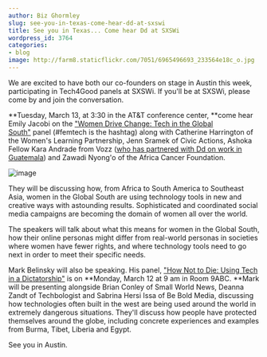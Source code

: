 ```yaml
---
author: Biz Ghormley
slug: see-you-in-texas-come-hear-dd-at-sxswi
title: See you in Texas... Come hear Dd at SXSWi
wordpress_id: 3764
categories:
- blog
image: http://farm8.staticflickr.com/7051/6965496693_233564e18c_o.jpg
---
```


We are excited to have both our co-founders on stage in Austin this week, participating in Tech4Good panels at SXSWi. If you'll be at SXSWi, please come by and join the conversation.

**Tuesday, March 13, at 3:30 in the AT&T conference center, **come hear Emily Jacobi on the ["Women Drive Change: Tech in the Global South"]( http://schedule.sxsw.com/2012/events/event_IAP11566) panel (#femtech is the hashtag) along with Catherine Harrington of the Women's Learning Partnership, Jenn Sramek of Civic Actions, Ashoka Fellow Kara Andrade from Vozz ([who has partnered with Dd on work in Guatemala](http://tieppu.com/2011/10/11/elections-in-guatemala/)) and Zawadi Nyong'o of the Africa Cancer Foundation.


![image](http://farm8.staticflickr.com/7051/6965496693_233564e18c_o.jpg)


They will be discussing how, from Africa to South America to Southeast Asia, women in the Global South are using technology tools in new and creative ways with astounding results. Sophisticated and coordinated social media campaigns are becoming the domain of women all over the world.

The speakers will talk about what this means for women in the Global South, how their online personas might differ from real-world personas in societies where women have fewer rights, and where technology tools need to go next in order to meet their specific needs.

Mark Belinsky will also be speaking. His panel, ["How Not to Die: Using Tech in a Dictatorship"](http://schedule.sxsw.com/2012/events/event_IAP9062) is on **Monday, March 12 at 9 am in Room 9ABC. **Mark will be presenting alongside Brian Conley of Small World News, Deanna Zandt of Techbologist and Sabrina Hersi Issa of Be Bold Media, discussing how technologies often built in the west are being used around the world in extremely dangerous situations. They'll discuss how people have protected themselves around the globe, including concrete experiences and examples from Burma, Tibet, Liberia and Egypt.

See you in Austin.
